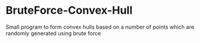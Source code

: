 # BruteForce-Convex-Hull
Small program to form convex hulls based on a number of points which are randomly generated using brute force
